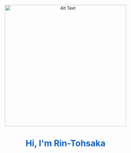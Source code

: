 <p align="center">
  <img src="https://tenor.com/view/rin-fate-stay-night-sigh-anime-girl-rin-tohsaka-gif-12035887274724107717.gif" alt="Alt Text" width="400"/>
</p>

<div align="center" style="color:#1060c9;">
  <h1>
    
  Hi, I'm Rin-Tohsaka
  </h1>
</div>
